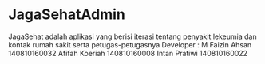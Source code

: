 # JagaSehatAdmin
JagaSehat adalah aplikasi yang berisi iterasi tentang penyakit lekeumia dan kontak rumah sakit serta petugas-petugasnya Developer : M Faizin Ahsan 140810160032 Afifah Koeriah 140810160008 Intan Pratiwi 140810160022
